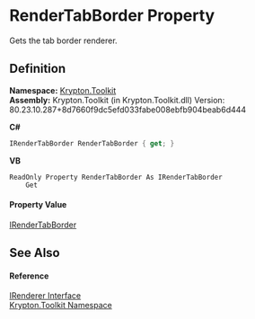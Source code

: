 # RenderTabBorder Property


Gets the tab border renderer.



## Definition
**Namespace:** <a href="79d2eac2-21f4-54ff-7552-b20c33c30600.md">Krypton.Toolkit</a>  
**Assembly:** Krypton.Toolkit (in Krypton.Toolkit.dll) Version: 80.23.10.287+8d7660f9dc5efd033fabe008ebfb904beab6d444

**C#**
``` C#
IRenderTabBorder RenderTabBorder { get; }
```
**VB**
``` VB
ReadOnly Property RenderTabBorder As IRenderTabBorder
	Get
```



#### Property Value
<a href="cb45b413-e362-8b0d-6767-1a91a2d55d4c.md">IRenderTabBorder</a>

## See Also


#### Reference
<a href="510ba00d-9814-c743-a4c7-aee129753625.md">IRenderer Interface</a>  
<a href="79d2eac2-21f4-54ff-7552-b20c33c30600.md">Krypton.Toolkit Namespace</a>  
